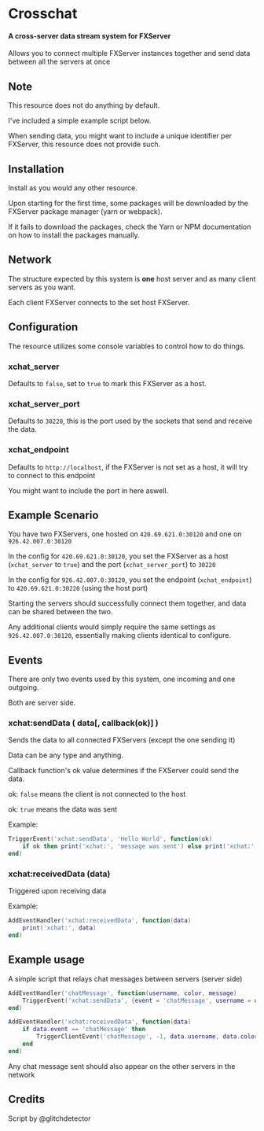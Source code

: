 # Crosschat

#### A cross-server data stream system for FXServer

Allows you to connect multiple FXServer instances together and send data between all the servers at once

## Note
This resource does not do anything by default.

I've included a simple example script below.

When sending data, you might want to include a unique identifier per FXServer, this resource does not provide such.

## Installation
Install as you would any other resource.

Upon starting for the first time, some packages will be downloaded by the FXServer package manager (yarn or webpack).

If it fails to download the packages, check the Yarn or NPM documentation on how to install the packages manually.

## Network
The structure expected by this system is **one** host server and as many client servers as you want.

Each client FXServer connects to the set host FXServer.

## Configuration
The resource utilizes some console variables to control how to do things.

### xchat_server
Defaults to `false`, set to `true` to mark this FXServer as a host.

### xchat_server_port
Defaults to `30220`, this is the port used by the sockets that send and receive the data.

### xchat_endpoint
Defaults to `http://localhost`, if the FXServer is not set as a host, it will try to connect to this endpoint

You might want to include the port in here aswell.

## Example Scenario
You have two FXServers, one hosted on `420.69.621.0:30120` and one on `926.42.007.0:30120`

In the config for `420.69.621.0:30120`, you set the FXServer as a host (`xchat_server` to `true`) and the port (`xchat_server_port`) to `30220` 

In the config for `926.42.007.0:30120`, you set the endpoint (`xchat_endpoint`) to `420.69.621.0:30220` (using the host port)

Starting the servers should successfully connect them together, and data can be shared between the two.

Any additional clients would simply require the same settings as `926.42.007.0:30120`, essentially making clients identical to configure.

## Events
There are only two events used by this system, one incoming and one outgoing.

Both are server side.

### xchat:sendData ( data[, callback(ok)] )
Sends the data to all connected FXServers (except the one sending it)

Data can be any type and anything.

Callback function's ok value determines if the FXServer could send the data.

ok: `false` means the client is not connected to the host

ok: `true` means the data was sent

Example:
```lua
TriggerEvent('xchat:sendData', 'Hello World', function(ok)
    if ok then print('xchat:', 'message was sent') else print('xchat:', 'failed to send') end
end)
```

### xchat:receivedData (data)
Triggered upon receiving data

Example:
```lua
AddEventHandler('xchat:receivedData', function(data)
    print('xchat:', data)
end)
```

## Example usage
A simple script that relays chat messages between servers (server side)
```lua
AddEventHandler('chatMessage', function(username, color, message)
    TriggerEvent('xchat:sendData', {event = 'chatMessage', username = username, color = color, message = message})
end)

AddEventHandler('xchat:receivedData', function(data)
    if data.event == 'chatMessage' then
        TriggerClientEvent('chatMessage', -1, data.username, data.color, data.message)
    end
end)
```
Any chat message sent should also appear on the other servers in the network

## Credits
Script by @glitchdetector